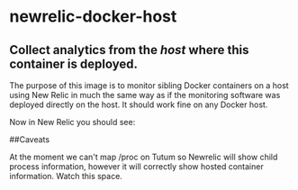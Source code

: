 # newrelic-docker-host

## Collect analytics from the *host* where this container is deployed.

The purpose of this image is to monitor sibling Docker containers on a host using New Relic in much the same way as if the monitoring software was deployed directly on the host. It should work fine on any Docker host.

Now in New Relic you should see:

##Caveats

At the moment we can't map /proc on Tutum so Newrelic will show child process information, however it will correctly show hosted container information. Watch this space.

